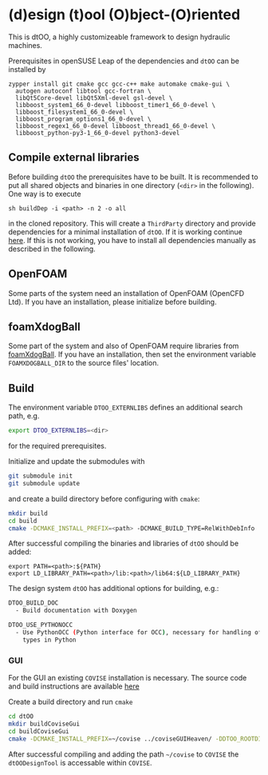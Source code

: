 # (d)esign (t)ool (O)bject-(O)riented

This is dtOO, a highly customizeable framework to design hydraulic machines.

Prerequisites in openSUSE Leap of the dependencies and `dtOO` can be installed 
by
```
zypper install git cmake gcc gcc-c++ make automake cmake-gui \
  autogen autoconf libtool gcc-fortran \
  libQt5Core-devel libQt5Xml-devel gsl-devel \
  libboost_system1_66_0-devel libboost_timer1_66_0-devel \
  libboost_filesystem1_66_0-devel \
  libboost_program_options1_66_0-devel \
  libboost_regex1_66_0-devel libboost_thread1_66_0-devel \
  libboost_python-py3-1_66_0-devel python3-devel
```

## Compile external libraries
Before building `dtOO` the prerequisites have to be built. 
It is recommended to put all shared objects and binaries in one 
directory (`<dir>` in the following).
One way is to execute
```
sh buildDep -i <path> -n 2 -o all
```
in the cloned repository.
This will create a `ThirdParty` directory and provide dependencies for a 
minimal installation of `dtOO`.
If it is working continue [here](#Build).
If this is not working, you have to install all dependencies manually as 
described in the following.

## OpenFOAM

Some parts of the system need an installation of OpenFOAM (OpenCFD Ltd). If you
have an installation, please initialize before building.

## foamXdogBall

Some part of the system and also of OpenFOAM require libraries from 
[foamXdogBall](https://github.tik.uni-stuttgart.de/atismer/foamXdogBall). If you
have an installation, then set the environment variable `FOAMXDOGBALL_DIR` to
the source files' location.

## Build
The environment variable `DTOO_EXTERNLIBS` defines an additional search path, 
e.g.

```bash
export DTOO_EXTERNLIBS=<dir>
```

for the required prerequisites.

Initialize and update the submodules with

```bash
git submodule init
git submodule update
```

and create a build directory before configuring with `cmake`:

```bash
mkdir build
cd build
cmake -DCMAKE_INSTALL_PREFIX=<path> -DCMAKE_BUILD_TYPE=RelWithDebInfo ..
```

After successful compiling the binaries and libraries of `dtOO` should be added:

```
export PATH=<path>:${PATH}
export LD_LIBRARY_PATH=<path>/lib:<path>/lib64:${LD_LIBRARY_PATH}
```

The design system `dtOO` has additional options for building, e.g.:

```bash
DTOO_BUILD_DOC
  - Build documentation with Doxygen

DTOO_USE_PYTHONOCC
  - Use PythonOCC (Python interface for OCC), necessary for handling of OCC
    types in Python
```

### GUI

For the GUI an existing `COVISE` installation is necessary. The source code and
build instructions are available [here](https://github.com/hlrs-vis/covise)

Create a build directory and run `cmake`

```bash
cd dtOO
mkdir buildCoviseGui
cd buildCoviseGui
cmake -DCMAKE_INSTALL_PREFIX=~/covise ../coviseGUIHeaven/ -DDTOO_ROOTDIR=<dir>
```

After successful compiling and adding the path `~/covise` to `COVISE` the 
`dtOODesignTool` is accessable within `COVISE`.
